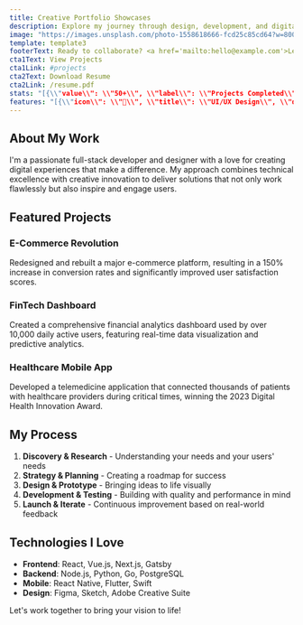 ```yaml
---
title: Creative Portfolio Showcases
description: Explore my journey through design, development, and digital innovation
image: "https://images.unsplash.com/photo-1558618666-fcd25c85cd64?w=800&h=600&fit=crop"
template: template3
footerText: Ready to collaborate? <a href='mailto:hello@example.com'>Let's connect</a> and create something amazing together.
cta1Text: View Projects
cta1Link: #projects
cta2Text: Download Resume
cta2Link: /resume.pdf
stats: "[{\\"value\\": \\"50+\\", \\"label\\": \\"Projects Completed\\"}, {\\"value\\": \\"30+\\", \\"label\\": \\"Happy Clients\\"}, {\\"value\\": \\"5\\", \\"label\\": \\"Years Experience\\"}, {\\"value\\": \\"15\\", \\"label\\": \\"Awards Won\\"}]"
features: "[{\\"icon\\": \\"🎨\\", \\"title\\": \\"UI/UX Design\\", \\"description\\": \\"Creating intuitive and beautiful user experiences that delight and engage\\"}, {\\"icon\\": \\"💻\\", \\"title\\": \\"Full-Stack Development\\", \\"description\\": \\"Building robust applications with modern technologies and best practices\\"}, {\\"icon\\": \\"📱\\", \\"title\\": \\"Mobile Development\\", \\"description\\": \\"Native and cross-platform mobile apps that perform flawlessly\\"}, {\\"icon\\": \\"🚀\\", \\"title\\": \\"Performance Optimization\\", \\"description\\": \\"Making applications faster and more efficient for better user experience\\"}]"
---
```




## About My Work

I'm a passionate full-stack developer and designer with a love for creating digital experiences that make a difference. My approach combines technical excellence with creative innovation to deliver solutions that not only work flawlessly but also inspire and engage users.

## Featured Projects

### E-Commerce Revolution
Redesigned and rebuilt a major e-commerce platform, resulting in a 150% increase in conversion rates and significantly improved user satisfaction scores.

### FinTech Dashboard
Created a comprehensive financial analytics dashboard used by over 10,000 daily active users, featuring real-time data visualization and predictive analytics.

### Healthcare Mobile App
Developed a telemedicine application that connected thousands of patients with healthcare providers during critical times, winning the 2023 Digital Health Innovation Award.

## My Process

1. **Discovery & Research** - Understanding your needs and your users' needs
2. **Strategy & Planning** - Creating a roadmap for success
3. **Design & Prototype** - Bringing ideas to life visually
4. **Development & Testing** - Building with quality and performance in mind
5. **Launch & Iterate** - Continuous improvement based on real-world feedback

## Technologies I Love

- **Frontend**: React, Vue.js, Next.js, Gatsby
- **Backend**: Node.js, Python, Go, PostgreSQL
- **Mobile**: React Native, Flutter, Swift
- **Design**: Figma, Sketch, Adobe Creative Suite

Let's work together to bring your vision to life!
